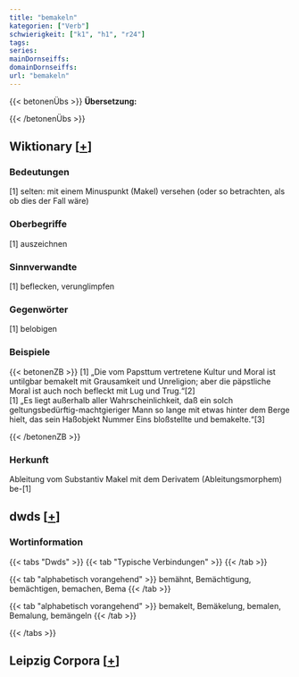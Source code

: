 ```yaml
---
title: "bemakeln"
kategorien: ["Verb"]
schwierigkeit: ["k1", "h1", "r24"]
tags:
series:
mainDornseiffs:
domainDornseiffs:
url: "bemakeln"
---
```


{{< betonenÜbs >}}
**Übersetzung:**  
  
{{< /betonenÜbs >}}

## Wiktionary [[+](https://de.wiktionary.org/wiki/bemakeln)]

### Bedeutungen
[1] selten: mit einem Minuspunkt (Makel) versehen (oder so betrachten, als ob dies der Fall wäre)  

### Oberbegriffe
[1] auszeichnen  

### Sinnverwandte
[1] beflecken, verunglimpfen  

### Gegenwörter
[1] belobigen  

### Beispiele
{{< betonenZB >}}
[1] „Die vom Papsttum vertretene Kultur und Moral ist untilgbar bemakelt mit Grausamkeit und Unreligion; aber die päpstliche Moral ist auch noch befleckt mit Lug und Trug.“[2]  
[1] „Es liegt außerhalb aller Wahrscheinlichkeit, daß ein solch geltungsbedürftig-machtgieriger Mann so lange mit etwas hinter dem Berge hielt, das sein Haßobjekt Nummer Eins bloßstellte und bemakelte.“[3]  

{{< /betonenZB >}}
### Herkunft
Ableitung vom Substantiv Makel mit dem Derivatem (Ableitungsmorphem) be-[1]  



## dwds [[+](https://www.dwds.de/wb/bemakeln)]

### Wortinformation
{{< tabs "Dwds" >}}
{{< tab "Typische Verbindungen" >}}
{{< /tab >}}

{{< tab "alphabetisch vorangehend" >}}
bemähnt, Bemächtigung, bemächtigen, bemachen, Bema
{{< /tab >}}

{{< tab "alphabetisch vorangehend" >}}
bemakelt, Bemäkelung, bemalen, Bemalung, bemängeln
{{< /tab >}}

{{< /tabs >}}

## Leipzig Corpora [[+](https://corpora.uni-leipzig.de/en/res?word=bemakeln&corpusId=deu_newscrawl-public_2018)]

